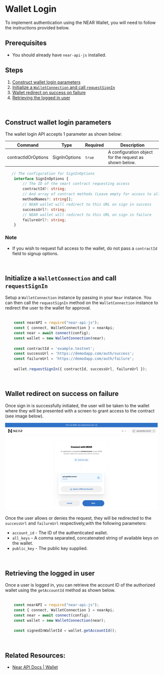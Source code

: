 Wallet Login
===

To implement authentication using the NEAR Wallet, you will need to follow the instructions provided below.

## Prerequisites
* You should already have `near-api-js` installed.

## Steps
1. [Construct wallet login parameters](#construct-wallet-login-parameters)
2. [Initialize a `WalletConnection` and call `requestSignIn`](#initialize-a-walletconnection-and-call-requestsignin)
3. [Wallet redirect on success on failure](#wallet-redirect-on-success-on-failure)
4. [Retrieving the logged in user](#retrieving-the-logged-in-user)

<br/>

## Construct wallet login parameters
The wallet login API accepts 1 parameter as shown below:

| Command | Type | Required | Description
| --- | --- | --- | --- |
| contractIdOrOptions | SignInOptions | `true` |A configuration object for the request as shown below. |


```typescript
   // The configuration for SignInOptions 
    interface SignInOptions {
        // The ID of the smart contract requesting access
        contractId?: string;
        // And array of contract methods (Leave empty for access to all methods)
        methodNames?: string[];
        // NEAR wallet will redirect to this URL on sign in success 
        successUrl?: string;
        // NEAR wallet will redirect to this URL on sign in failure 
        failureUrl?: string;
    }
```

### Note
* If you wish to request full access to the wallet, do not pass a `contractId` field to signup options.


<br/>

## Initialize a `WalletConnection` and call `requestSignIn`

Setup a `WalletConnection` instance by passing in your `Near` instance. You can then call the `requestSignIn` method on the `WalletConnection` instance to redirect the user to the wallet for approval. 

```typescript

    const nearAPI = require("near-api-js");
    const { connect, WalletConnection } = nearApi;
    const near = await connect(config);
    const wallet = new WalletConnection(near);

    const contractId = 'example.testnet';
    const successUrl = 'https://demodapp.com/auth/success';
    const failureUrl = 'https://demodapp.com/auth/failure';

    wallet.requestSignIn({ contractId, successUrl, failureUrl });

```

<br/>

## Wallet redirect on success on failure
Once sign in is successfully initiated, the user will be taken to the wallet where they will be presented with a screen to grant access to the contract (see image below).


<img src="./assets/login-request.png" width="500">

<br/>

Once the user allows or denies the request, they will be redirected to the `successUrl` and `failureUrl`  respectively,with the following parameters:

* `account_id` - The ID of the authenticated wallet.
* `all_keys` - A comma separated, concatenated string of available keys on the wallet. 
* `public_key` -  The public key supplied. 


<br/>

## Retrieving the logged in user
Once a user is logged in, you can retrieve the account ID of the authorized wallet using the `getAccountId` method as shown below.


```typescript

    const nearAPI = require("near-api-js");
    const { connect, WalletConnection } = nearApi;
    const near = await connect(config);
    const wallet = new WalletConnection(near);

    const signedInWalletId = wallet.getAccountId();

```


<br/>

## Related Resources:
* [Near API Docs | Wallet](https://docs.near.org/docs/api/naj-quick-reference#wallet)
